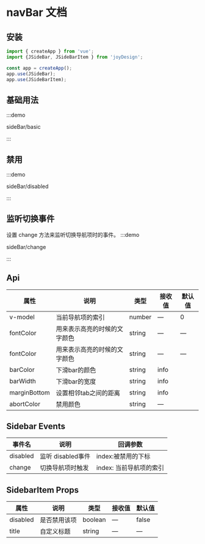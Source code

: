 # navBar 文档

## 安装

```javascript
import { createApp } from 'vue';
import {JSideBar, JSideBarItem } from 'joyDesign';

const app = createApp();
app.use(JSideBar);
app.use(JSideBarItem);
```

## 基础用法

:::demo

sideBar/basic

::: 

## 禁用

:::demo

sideBar/disabled

:::
## 监听切换事件
设置 change 方法来监听切换导航项时的事件。
:::demo

sideBar/change

:::

## Api

| 属性         | 说明                         | 类型   | 接收值 | 默认值 |
| ------------ | ---------------------------- | ------ | ------ | ------ |
| v-model      | 当前导航项的索引             | number | —      | 0      |
| fontColor    | 用来表示高亮的时候的文字颜色 | string | —      | —      |
| fontColor    | 用来表示高亮的时候的文字颜色 | string | —      | —      |
| barColor     | 下滑bar的颜色                | string | info   |        |
| barWidth     | 下滑bar的宽度                | string | info   |        |
| marginBottom | 设置相邻tab之间的距离        | string | info   |        |
| abortColor   | 禁用颜色                     | string | —      |        |

## Sidebar Events
| 事件名   | 说明              | 回调参数                |
| -------- | ----------------- | ----------------------- |
| disabled | 监听 disabled事件 | index:被禁用的下标      |
| change   | 切换导航项时触发  | index: 当前导航项的索引 |


## SidebarItem Props
 | 属性     | 说明         | 类型    | 接收值 | 默认值 |
 | -------- | ------------ | ------- | ------ | ------ |
 | disabled | 是否禁用该项 | boolean | —      | false  |
 | title    | 自定义标题   | string  | —      | —      |
